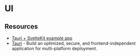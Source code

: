 # UI

## Resources

- [Tauri + SvelteKit example app](https://github.com/Stijn-B/tauri-sveltekit-example)
- [Tauri](https://tauri.app/) - Build an optimized, secure, and frontend-independent application for multi-platform deployment.
